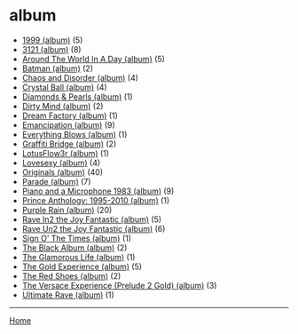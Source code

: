 # album

  * [1999 (album)](./album/1999/) (5)
  * [3121 (album)](./album/3121/) (8)
  * [Around The World In A Day (album)](./album/around-the-world-in-a-day/) (5)
  * [Batman (album)](./album/batman/) (2)
  * [Chaos and Disorder (album)](./album/chaos-and-disorder/) (4)
  * [Crystal Ball (album)](./album/crystal-ball/) (4)
  * [Diamonds & Pearls (album)](./album/diamonds-pearls/) (1)
  * [Dirty Mind (album)](./album/dirty-mind/) (2)
  * [Dream Factory (album)](./album/dream-factory/) (1)
  * [Emancipation (album)](./album/emancipation/) (9)
  * [Everything Blows (album)](./album/everything-blows/) (1)
  * [Graffiti Bridge (album)](./album/graffiti-bridge/) (2)
  * [LotusFlow3r (album)](./album/lotusflow3r/) (1)
  * [Lovesexy (album)](./album/lovesexy/) (4)
  * [Originals (album)](./album/originals/) (40)
  * [Parade (album)](./album/parade/) (7)
  * [Piano and a Microphone 1983 (album)](./album/piano-and-a-microphone-1983/) (9)
  * [Prince Anthology: 1995-2010 (album)](./album/prince-anthology-1995-2010/) (1)
  * [Purple Rain (album)](./album/purple-rain/) (20)
  * [Rave In2 the Joy Fantastic (album)](./album/rave-in2-the-joy-fantastic/) (5)
  * [Rave Un2 the Joy Fantastic (album)](./album/rave-un2-the-joy-fantastic/) (6)
  * [Sign O' The Times (album)](./album/sign-o-the-times/) (1)
  * [The Black Album (album)](./album/the-black-album/) (2)
  * [The Glamorous Life (album)](./album/the-glamorous-life/) (1)
  * [The Gold Experience (album)](./album/the-gold-experience/) (5)
  * [The Red Shoes (album)](./album/the-red-shoes/) (2)
  * [The Versace Experience (Prelude 2 Gold) (album)](./album/the-versace-experience-prelude-2-gold/) (3)
  * [Ultimate Rave (album)](./album/ultimate-rave/) (1)

----

[Home](../)
